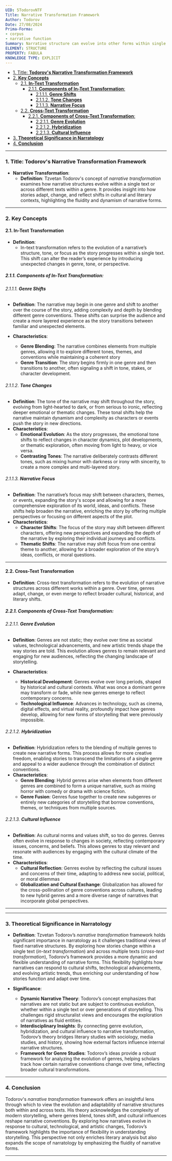 ```yaml
---
UID: 5TodorovNTF
Title: Narrative Transformation Framework
Author: Todorov
Date: 27/08/2024
Prima-Forma:
- corpus
- narrative function
Summary: Narrative structure can evolve into other forms within single texts or across texts. The two methods are in-text transformations or cross-text transformations
ELEMENT: STRUCTURE
PROPERTY: FABULA
KNOWLEDGE TYPE: EXPLICIT
---
```


- [1. Title: **Todorov's Narrative Transformation Framework**](#1-title-todorovs-narrative-transformation-framework)
- [2. **Key Concepts**](#2-key-concepts)
  - [2.1. **In-Text Transformation**](#21-in-text-transformation)
    - [2.1.1. **Components of In-Text Transformation**:](#211-components-of-in-text-transformation)
      - [2.1.1.1. **Genre Shifts**](#2111-genre-shifts)
      - [2.1.1.2. **Tone Changes**](#2112-tone-changes)
      - [2.1.1.3. **Narrative Focus**](#2113-narrative-focus)
  - [2.2. **Cross-Text Transformation**](#22-cross-text-transformation)
    - [2.2.1. **Components of Cross-Text Transformation**:](#221-components-of-cross-text-transformation)
      - [2.2.1.1. **Genre Evolution**](#2211-genre-evolution)
      - [2.2.1.2. **Hybridization**](#2212-hybridization)
      - [2.2.1.3. **Cultural Influence**](#2213-cultural-influence)
- [3. **Theoretical Significance in Narratology**](#3-theoretical-significance-in-narratology)
- [4. **Conclusion**](#4-conclusion)




---

### 1. Title: **Todorov's Narrative Transformation Framework**

- **Narrative Transformation**:
  - **Definition**: Tzvetan Todorov's concept of *narrative transformation* examines how narrative structures evolve within a single text or across different texts within a genre. It provides insight into how stories adapt, change, and reflect shifts in cultural and literary contexts, highlighting the fluidity and dynamism of narrative forms.

---

### 2. **Key Concepts**

#### 2.1. **In-Text Transformation**

- **Definition**:
  - In-text transformation refers to the evolution of a narrative’s structure, tone, or focus as the story progresses within a single text. This shift can alter the reader’s experience by introducing unexpected changes in genre, tone, or perspective.

##### 2.1.1. **Components of In-Text Transformation**:

###### 2.1.1.1. **Genre Shifts**
  - **Definition**: The narrative may begin in one genre and shift to another over the course of the story, adding complexity and depth by blending different genre conventions. These shifts can surprise the audience and create a more layered experience as the story transitions between familiar and unexpected elements.

  - **Characteristics**:
    - **Genre Blending**: The narrative combines elements from multiple genres, allowing it to explore different tones, themes, and conventions while maintaining a coherent story
    - **Genre Transition**: The story begins firmly in one genre and then transitions to another, often signaling a shift in tone, stakes, or character development.

###### 2.1.1.2. **Tone Changes**
  - **Definition**: The tone of the narrative may shift throughout the story, evolving from light-hearted to dark, or from serious to ironic, reflecting deeper emotional or thematic changes. These tonal shifts help the narrative maintain dynamism and complexity as characters or events push the story in new directions.
  - **Characteristics**:
    - **Emotional Evolution**: As the story progresses, the emotional tone shifts to reflect changes in character dynamics, plot developments, or thematic exploration, often moving from light to heavy, or vice versa.
    - **Contrasting Tones**: The narrative deliberately contrasts different tones, such as mixing humor with darkness or irony with sincerity, to create a more complex and multi-layered story.

###### 2.1.1.3. **Narrative Focus**
  - **Definition**: The narrative’s focus may shift between characters, themes, or events, expanding the story's scope and allowing for a more comprehensive exploration of its world, ideas, and conflicts. These shifts help broaden the narrative, enriching the story by offering multiple perspectives or focusing on different aspects of the plot.
  - **Characteristics**:
    - **Character Shifts**: The focus of the story may shift between different characters, offering new perspectives and expanding the depth of the narrative by exploring their individual journeys and conflicts.
    - **Thematic Shifts**: The narrative may shift focus from one central theme to another, allowing for a broader exploration of the story’s ideas, conflicts, or moral questions.


---

#### 2.2. **Cross-Text Transformation**
  - **Definition**: Cross-text transformation refers to the evolution of narrative structures across different works within a genre. Over time, genres adapt, change, or even merge to reflect broader cultural, historical, and literary shifts.

##### 2.2.1. **Components of Cross-Text Transformation**:

###### 2.2.1.1. **Genre Evolution**
  - **Definition**: Genres are not static; they evolve over time as societal values, technological advancements, and new artistic trends shape the way stories are told. This evolution allows genres to remain relevant and engaging for new audiences, reflecting the changing landscape of storytelling.

  - **Characteristics**:
    -  **Historical Development**: Genres evolve over long periods, shaped by historical and cultural contexts. What was once a dominant genre may transform or fade, while new genres emerge to reflect contemporary concerns.
    -  **Technological Influence**: Advances in technology, such as cinema, digital effects, and virtual reality, profoundly impact how genres develop, allowing for new forms of storytelling that were previously impossible.


###### 2.2.1.2. **Hybridization**
  - **Definition**: Hybridization refers to the blending of multiple genres to create new narrative forms. This process allows for more creative freedom, enabling stories to transcend the limitations of a single genre and appeal to a wider audience through the combination of distinct conventions.
  - **Characteristics**:
    - **Genre Blending**: Hybrid genres arise when elements from different genres are combined to form a unique narrative, such as mixing horror with comedy or drama with science fiction.
    - **Genre Fusion**: Genres fuse together to create new subgenres or entirely new categories of storytelling that borrow conventions, themes, or techniques from multiple sources.


###### 2.2.1.3. **Cultural Influence**
  - **Definition**: As cultural norms and values shift, so too do genres. Genres often evolve in response to changes in society, reflecting contemporary issues, concerns, and beliefs. This allows genres to stay relevant and resonate with audiences by engaging with the cultural climate of the time.
  - **Characteristics**:
    - **Cultural Reflection**: Genres evolve by reflecting the cultural issues and concerns of their time, adapting to address new social, political, or moral dilemmas
    - **Globalization and Cultural Exchange**: Globalization has allowed for the cross-pollination of genre conventions across cultures, leading to new hybrid genres and a more diverse range of narratives that incorporate global perspectives.


---


---

### 3. **Theoretical Significance in Narratology**

- **Definition**: Tzvetan Todorov’s *narrative transformation* framework holds significant importance in narratology as it challenges traditional views of fixed narrative structures. By exploring how stories change within a single text (*in-text transformation*) and across multiple texts (*cross-text transformation*), Todorov’s framework provides a more dynamic and flexible understanding of narrative forms. This flexibility highlights how narratives can respond to cultural shifts, technological advancements, and evolving artistic trends, thus enriching our understanding of how stories function and adapt over time.

- **Significance**:
  - **Dynamic Narrative Theory**: Todorov’s concept emphasizes that narratives are not static but are subject to continuous evolution, whether within a single text or over generations of storytelling. This challenges rigid structuralist views and encourages the exploration of narratives as fluid entities.
  - **Interdisciplinary Insights**: By connecting genre evolution, hybridization, and cultural influence to narrative transformation, Todorov’s theory bridges literary studies with sociology, media studies, and history, showing how external factors influence internal narrative structures.
  - **Framework for Genre Studies**: Todorov’s ideas provide a robust framework for analyzing the evolution of genres, helping scholars track how certain narrative conventions change over time, reflecting broader cultural transformations.

---

### 4. **Conclusion**

Todorov's *narrative transformation* framework offers an insightful lens through which to view the evolution and adaptability of narrative structures both within and across texts. His theory acknowledges the complexity of modern storytelling, where genres blend, tones shift, and cultural influences reshape narrative conventions. By exploring how narratives evolve in response to cultural, technological, and artistic changes, Todorov’s framework highlights the importance of flexibility in understanding storytelling. This perspective not only enriches literary analysis but also expands the scope of narratology by emphasizing the fluidity of narrative forms.

---

